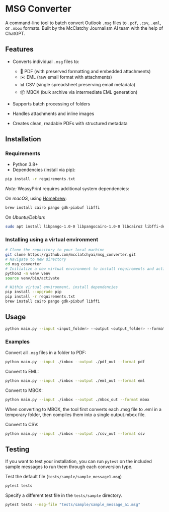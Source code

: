 # MSG Converter

A command-line tool to batch convert Outlook `.msg` files to `.pdf`, `.csv`, `.eml`, or `.mbox` formats. Built by the McClatchy Journalism AI team with the help of ChatGPT.

## Features

- Converts individual `.msg` files to:
  - 📄 PDF (with preserved formatting and embedded attachments)
  - ✉️ EML (raw email format with attachments)
  - 📊 CSV (single spreadsheet preserving email metadata)
  - 📦 MBOX (bulk archive via intermediate EML generation)

- Supports batch processing of folders
- Handles attachments and inline images
- Creates clean, readable PDFs with structured metadata

## Installation

### Requirements

- Python 3.8+
- Dependencies (install via pip):

```bash
pip install -r requirements.txt
```

*Note:* WeasyPrint requires additional system dependencies:

On *macOS*, using [Homebrew](https://brew.sh/):

```bash
brew install cairo pango gdk-pixbuf libffi
```

On *Ubuntu/Debian*:

```bash
sudo apt install libpango-1.0-0 libpangocairo-1.0-0 libcairo2 libffi-dev shared-mime-info
```

### Installing using a virtual environment

```bash
# Clone the repository to your local machine
git clone https://github.com/mcclatchyai/msg_converter.git
# Navigate to new directory
cd msg_converter
# Initialize a new virtual environment to install requirements and activate
python3 -m venv venv
source venv/bin/activate

# Within virtual environment, install dependencies
pip install --upgrade pip
pip install -r requirements.txt
brew install cairo pango gdk-pixbuf libffi
```

## Usage

```bash
python main.py --input <input_folder> --output <output_folder> --format <pdf|eml|mbox|csv>
```

### Examples
Convert all `.msg` files in a folder to PDF:

```bash
python main.py --input ./inbox --output ./pdf_out --format pdf
```

Convert to EML:

```bash
python main.py --input ./inbox --output ./eml_out --format eml
```

Convert to MBOX:

```bash
python main.py --input ./inbox --output ./mbox_out --format mbox
```

When converting to MBOX, the tool first converts each .msg file to .eml in a temporary folder, then compiles them into a single output.mbox file.

Convert to CSV:

```bash
python main.py --input ./inbox --output ./csv_out --format csv
```

## Testing

If you want to test your installation, you can run `pytest` on the included sample messages to run them through each conversion type.

Test the default file (`tests/sample/sample_message1.msg`)

```bash
pytest tests
```

Specify a different test file in the `tests/sample` directory.

```bash
pytest tests --msg-file "tests/sample/sample_message_a1.msg"    
```